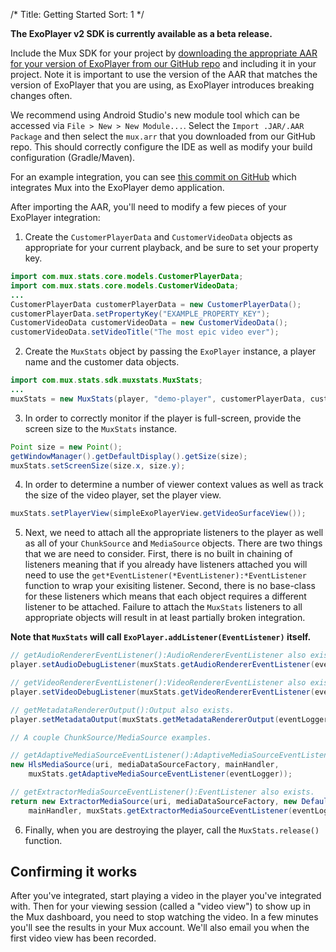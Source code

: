 /*
Title: Getting Started
Sort: 1
*/

**The ExoPlayer v2 SDK is currently available as a beta release.**

Include the Mux SDK for your project by <a href="https://github.com/muxinc/stats-sdk-exoplayer/releases">downloading the appropriate AAR for your version of ExoPlayer from our GitHub repo</a> and including it in your project. Note it is important to use the version of the AAR that matches the version of ExoPlayer that you are using, as ExoPlayer introduces breaking changes often.

We recommend using Android Studio's new module tool which can be accessed via `File > New > New Module...`. Select the `Import .JAR/.AAR Package` and then select the `mux.arr` that you downloaded from our GitHub repo. This should correctly configure the IDE as well as modify your build configuration (Gradle/Maven).

For an example integration, you can see [this commit on GitHub](https://github.com/muxinc/stats-sdk-exoplayer/commit/e2490383293d4e80c00484a29b195511158c951b) which integrates Mux into the ExoPlayer demo application.

After importing the AAR, you'll need to modify a few pieces of your ExoPlayer integration:

1) Create the `CustomerPlayerData` and `CustomerVideoData` objects as appropriate for your current playback, and be sure to set your property key.

```java
import com.mux.stats.core.models.CustomerPlayerData;
import com.mux.stats.core.models.CustomerVideoData;
...
CustomerPlayerData customerPlayerData = new CustomerPlayerData();
customerPlayerData.setPropertyKey("EXAMPLE_PROPERTY_KEY");
CustomerVideoData customerVideoData = new CustomerVideoData();
customerVideoData.setVideoTitle("The most epic video ever");
```

2) Create the `MuxStats` object by passing the `ExoPlayer` instance, a player name and the customer data objects.

```java
import com.mux.stats.sdk.muxstats.MuxStats;
...
muxStats = new MuxStats(player, "demo-player", customerPlayerData, customerVideoData);
```

3) In order to correctly monitor if the player is full-screen, provide the screen size to the `MuxStats` instance.

```java
Point size = new Point();
getWindowManager().getDefaultDisplay().getSize(size);
muxStats.setScreenSize(size.x, size.y);
```

4) In order to determine a number of viewer context values as well as track the size of the video player, set the player view.

```java
muxStats.setPlayerView(simpleExoPlayerView.getVideoSurfaceView());
```

5) Next, we need to attach all the appropriate listeners to the player as well as all of your `ChunkSource` and `MediaSource` objects. There are two things that we are need to consider. First, there is no built in chaining of listeners meaning that if you already have listeners attached you will need to use the `get*EventListener(*EventListener):*EventListener` function to wrap your exisiting listener. Second, there is no base-class for these listeners which means that each object requires a different listener to be attached. Failure to attach the `MuxStats` listeners to all appropriate objects will result in at least partially broken integration.

**Note that `MuxStats` will call `ExoPlayer.addListener(EventListener)` itself.**

```java
// getAudioRendererEventListener():AudioRendererEventListener also exists.
player.setAudioDebugListener(muxStats.getAudioRendererEventListener(eventLogger));

// getVideoRendererEventListener():VideoRendererEventListener also exists.
player.setVideoDebugListener(muxStats.getVideoRendererEventListener(eventLogger));

// getMetadataRendererOutput():Output also exists.
player.setMetadataOutput(muxStats.getMetadataRendererOutput(eventLogger));

// A couple ChunkSource/MediaSource examples.

// getAdaptiveMediaSourceEventListener():AdaptiveMediaSourceEventListener also exists.
new HlsMediaSource(uri, mediaDataSourceFactory, mainHandler,
    muxStats.getAdaptiveMediaSourceEventListener(eventLogger));

// getExtractorMediaSourceEventListener():EventListener also exists.
return new ExtractorMediaSource(uri, mediaDataSourceFactory, new DefaultExtractorsFactory(),
    mainHandler, muxStats.getExtractorMediaSourceEventListener(eventLogger));
```

6) Finally, when you are destroying the player, call the `MuxStats.release()` function.

## Confirming it works

After you've integrated, start playing a video in the player you've integrated with. Then for your viewing session (called a "video view") to show up in the Mux dashboard, you need to stop watching the video. In a few minutes you'll see the results in your Mux account. We'll also email you when the first video view has been recorded.

